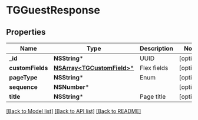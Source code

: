 # TGGuestResponse

## Properties
Name | Type | Description | Notes
------------ | ------------- | ------------- | -------------
**_id** | **NSString*** | UUID | [optional] 
**customFields** | [**NSArray&lt;TGCustomField&gt;***](TGCustomField.md) | Flex fields | [optional] 
**pageType** | **NSString*** | Enum | [optional] 
**sequence** | **NSNumber*** |  | [optional] 
**title** | **NSString*** | Page title | [optional] 

[[Back to Model list]](../README.md#documentation-for-models) [[Back to API list]](../README.md#documentation-for-api-endpoints) [[Back to README]](../README.md)


